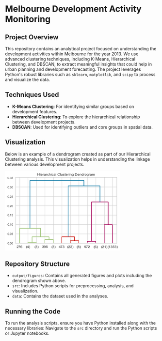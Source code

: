 # Melbourne Development Activity Monitoring

## Project Overview
This repository contains an analytical project focused on understanding the development activities within Melbourne for the year 2013. We use advanced clustering techniques, including K-Means, Hierarchical Clustering, and DBSCAN, to extract meaningful insights that could help in urban planning and development forecasting. The project leverages Python's robust libraries such as `sklearn`, `matplotlib`, and `scipy` to process and visualize the data.

## Techniques Used
- **K-Means Clustering**: For identifying similar groups based on development features.
- **Hierarchical Clustering**: To explore the hierarchical relationship between development projects.
- **DBSCAN**: Used for identifying outliers and core groups in spatial data.

## Visualization
Below is an example of a dendrogram created as part of our Hierarchical Clustering analysis. This visualization helps in understanding the linkage between various development projects.

![Dendrogram](outputs/figures/dendrogram.png)

## Repository Structure
- `output/figures`: Contains all generated figures and plots including the dendrogram shown above.
- `src`: Includes Python scripts for preprocessing, analysis, and visualization.
- `data`: Contains the dataset used in the analyses.

## Running the Code
To run the analysis scripts, ensure you have Python installed along with the necessary libraries:
Navigate to the `src` directory and run the Python scripts or Jupyter notebooks.
